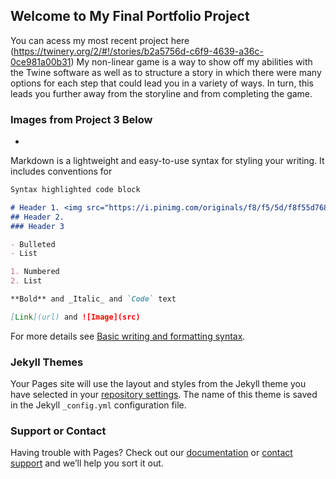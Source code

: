 ## Welcome to My Final Portfolio Project 

You can acess my most recent project here (https://twinery.org/2/#!/stories/b2a5756d-c6f9-4639-a36c-0ce981a00b31)
My non-linear game is a way to show off my abilities with the Twine software as well as to structure a story in which there were many options for each step that could lead you in a variety of ways. In turn, this leads you further away from the storyline and from completing the game. 

### Images from Project 3 Below 
- 

Markdown is a lightweight and easy-to-use syntax for styling your writing. It includes conventions for

```markdown
Syntax highlighted code block

# Header 1. <img src="https://i.pinimg.com/originals/f8/f5/5d/f8f55d76889fb8c194ee13f169fce852.jpg" width="500px"> 
## Header 2.  
### Header 3

- Bulleted
- List

1. Numbered
2. List

**Bold** and _Italic_ and `Code` text

[Link](url) and ![Image](src)
```

For more details see [Basic writing and formatting syntax](https://docs.github.com/en/github/writing-on-github/getting-started-with-writing-and-formatting-on-github/basic-writing-and-formatting-syntax).

### Jekyll Themes

Your Pages site will use the layout and styles from the Jekyll theme you have selected in your [repository settings](https://github.com/Xrussell1/xrussell1.github.io/settings/pages). The name of this theme is saved in the Jekyll `_config.yml` configuration file.

### Support or Contact

Having trouble with Pages? Check out our [documentation](https://docs.github.com/categories/github-pages-basics/) or [contact support](https://support.github.com/contact) and we’ll help you sort it out.

